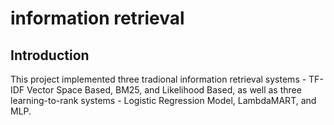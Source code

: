 # information retrieval

## Introduction
This project implemented three tradional information retrieval systems - TF-IDF Vector Space Based, BM25, and Likelihood Based, as well as three learning-to-rank systems - Logistic Regression Model, LambdaMART, and MLP.